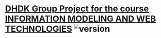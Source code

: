# [DHDK Group Project for the course INFORMATION MODELING AND WEB TECHNOLOGIES](https://www.unibo.it/en/teaching/course-unit-catalogue/course-unit/2022/454464) ![version](https://img.shields.io/badge/version-0.0.1-blue.svg)
